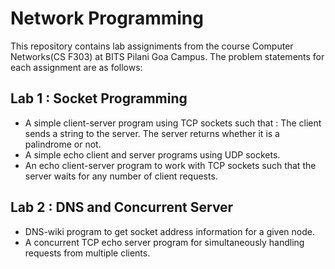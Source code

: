 # Network Programming
This repository contains lab assigniments from the course Computer Networks(CS F303) at BITS Pilani Goa Campus. The problem statements for each assignment are as follows:
  
  ## Lab 1 : Socket Programming
  - A simple client-server program using TCP sockets such that : The client sends a string to the server. The server returns whether it is a palindrome or not.
  - A simple echo client and server programs using UDP sockets.
  - An echo client-server program to work with TCP sockets such that the server waits for any number of client requests.

## Lab 2 : DNS and Concurrent Server
  - DNS-wiki program to get socket address information for a given node.
  - A concurrent TCP echo server program for simultaneously handling requests from multiple clients. 
